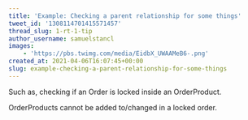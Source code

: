 ```yaml
---
title: 'Example: Checking a parent relationship for some things'
tweet_id: '1308114701415571457'
thread_slug: 1-rt-1-tip
author_username: samuelstancl
images:
    - 'https://pbs.twimg.com/media/EidbX_UWAAMeB6-.png'
created_at: 2021-04-06T16:07:45+00:00
slug: example-checking-a-parent-relationship-for-some-things
---
```


Such as, checking if an Order is locked inside an OrderProduct.

OrderProducts cannot be added to/changed in a locked order.